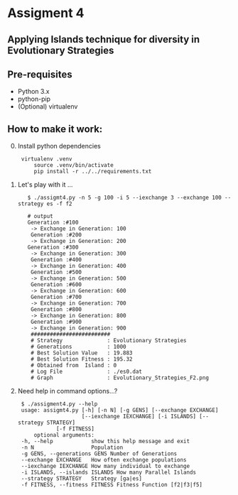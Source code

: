 Assigment 4
==============

Applying Islands technique for diversity in Evolutionary Strategies
--------------


Pre-requisites
-------------
- Python 3.x
- python-pip
- (Optional) virtualenv

How to make it work:
--------------
0. Install python dependencies
   ```
	virtualenv .venv
        source .venv/bin/activate
        pip install -r ../../requirements.txt
   ```

1. Let's play with it ...
   ```
      $ ./assigmt4.py -n 5 -g 100 -i 5 --iexchange 3 --exchange 100 --strategy es -f f2

      # output
      Generation :#100
       -> Exchange in Generation: 100
       Generation :#200
       -> Exchange in Generation: 200
      Generation :#300
       -> Exchange in Generation: 300
       Generation :#400
       -> Exchange in Generation: 400
       Generation :#500
       -> Exchange in Generation: 500
       Generation :#600
       -> Exchange in Generation: 600
       Generation :#700
       -> Exchange in Generation: 700
       Generation :#800
       -> Exchange in Generation: 800
       Generation :#900
       -> Exchange in Generation: 900
       #########################
       # Strategy              : Evolutionary Strategies
       # Generations           : 1000
       # Best Solution Value   : 19.883
       # Best Solution Fitness : 195.32
       # Obtained from  Island : 0
       # Log File              : ./es0.dat
       # Graph                 : Evolutionary_Strategies_F2.png
   ```

2. Need help in command options...?
   ```
	$ ./assigment4.py --help
	usage: assigmt4.py [-h] [-n N] [-g GENS] [--exchange EXCHANGE]
	                   [--iexchange IEXCHANGE] [-i ISLANDS] [--strategy STRATEGY]
			   [-f FITNESS]
        optional arguments:
	-h, --help            show this help message and exit
	-n N                  Population
	-g GENS, --generations GENS Number of Generations
	--exchange EXCHANGE   How often exchange populations
	--iexchange IEXCHANGE How many individual to exchange
	-i ISLANDS, --islands ISLANDS How many Parallel Islands
	--strategy STRATEGY   Strategy [ga|es]
	-f FITNESS, --fitness FITNESS Fitness Function [f2|f3|f5]

